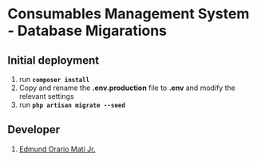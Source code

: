 # Consumables Management System - Database Migarations
## Initial deployment
1. run **`composer install`**
2. Copy and rename the **.env.production** file to **.env** and modify the relevant settings
3. run **`php artisan migrate --seed`**

## Developer

 1. [Edmund Orario Mati Jr.](https://github.com/ejvaux)

